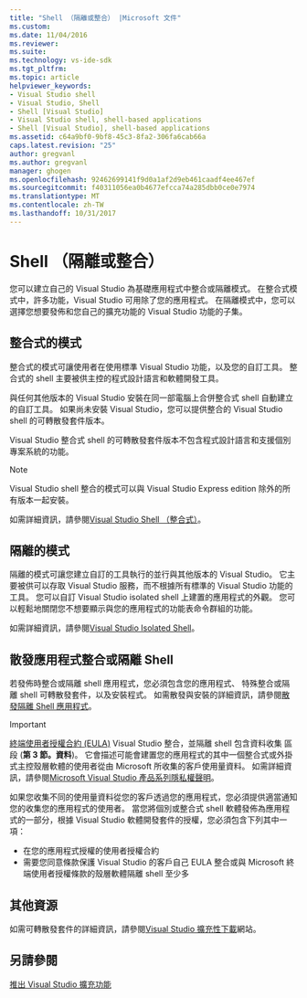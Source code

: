 ```yaml
---
title: "Shell （隔離或整合） |Microsoft 文件"
ms.custom: 
ms.date: 11/04/2016
ms.reviewer: 
ms.suite: 
ms.technology: vs-ide-sdk
ms.tgt_pltfrm: 
ms.topic: article
helpviewer_keywords:
- Visual Studio shell
- Visual Studio, Shell
- Shell [Visual Studio]
- Visual Studio shell, shell-based applications
- Shell [Visual Studio], shell-based applications
ms.assetid: c64a9bf0-9bf8-45c3-8fa2-306fa6cab66a
caps.latest.revision: "25"
author: gregvanl
ms.author: gregvanl
manager: ghogen
ms.openlocfilehash: 92462699141f9d0a1af2d9eb461caadf4ee467ef
ms.sourcegitcommit: f40311056ea0b4677efcca74a285dbb0ce0e7974
ms.translationtype: MT
ms.contentlocale: zh-TW
ms.lasthandoff: 10/31/2017
---
```

# <a name="shell-isolated-or-integrated"></a>Shell （隔離或整合）
您可以建立自己的 Visual Studio 為基礎應用程式中整合或隔離模式。 在整合式模式中，許多功能，Visual Studio 可用除了您的應用程式。 在隔離模式中，您可以選擇您想要發佈和您自己的擴充功能的 Visual Studio 功能的子集。  
  
## <a name="integrated-mode"></a>整合式的模式  
 整合式的模式可讓使用者在使用標準 Visual Studio 功能，以及您的自訂工具。 整合式的 shell 主要被供主控的程式設計語言和軟體開發工具。  
  
 與任何其他版本的 Visual Studio 安裝在同一部電腦上合併整合式 shell 自動建立的自訂工具。 如果尚未安裝 Visual Studio，您可以提供整合的 Visual Studio shell 的可轉散發套件版本。  
  
 Visual Studio 整合式 shell 的可轉散發套件版本不包含程式設計語言和支援個別專案系統的功能。  
  
> [!NOTE]
>  Visual Studio shell 整合的模式可以與 Visual Studio Express edition 除外的所有版本一起安裝。  
  
 如需詳細資訊，請參閱[Visual Studio Shell （整合式）](visual-studio-shell-integrated.md)。  
  
## <a name="isolated-mode"></a>隔離的模式  
 隔離的模式可讓您建立自訂的工具執行的並行與其他版本的 Visual Studio。 它主要被供可以存取 Visual Studio 服務，而不根據所有標準的 Visual Studio 功能的工具。 您可以自訂 Visual Studio isolated shell 上建置的應用程式的外觀。 您可以輕鬆地關閉您不想要顯示與您的應用程式的功能表命令群組的功能。  
  
 如需詳細資訊，請參閱[Visual Studio Isolated Shell](visual-studio-isolated-shell.md)。  
  
## <a name="distributing-your-integrated-or-isolated-shell-application"></a>散發應用程式整合或隔離 Shell  
 若發佈時整合或隔離 shell 應用程式，您必須包含您的應用程式、 特殊整合或隔離 shell 可轉散發套件，以及安裝程式。 如需散發與安裝的詳細資訊，請參閱[散發隔離 Shell 應用程式](distributing-isolated-shell-applications.md)。  
  
> [!IMPORTANT]
>  [終端使用者授權合約 (EULA)](https://www.visualstudio.com/en-us/support/legal/mt171552) Visual Studio 整合，並隔離 shell 包含資料收集 區段 (**第 3 節。資料**)。  它會描述可能會建置您的應用程式的其中一個整合式或外掛式主控殼層軟體的使用者從由 Microsoft 所收集的客戶使用量資料。 如需詳細資訊，請參閱[Microsoft Visual Studio 產品系列隱私權聲明](https://www.visualstudio.com/en-us/dn948229)。  
>   
>  如果您收集不同的使用量資料從您的客戶透過您的應用程式，您必須提供適當通知您的收集您的應用程式的使用者。  當您將個別或整合式 shell 軟體發佈為應用程式的一部分，根據 Visual Studio 軟體開發套件的授權，您必須包含下列其中一項：  
>   
>  -   在您的應用程式授權的使用者授權合約  
> -   需要您同意條款保護 Visual Studio 的客戶自己 EULA 整合或與 Microsoft 終端使用者授權條款的殼層軟體隔離 shell 至少多  
  
## <a name="additional-resources"></a>其他資源  
 如需可轉散發套件的詳細資訊，請參閱[Visual Studio 擴充性下載](http://go.microsoft.com/fwlink/?LinkID=119298)網站。  
  
## <a name="see-also"></a>另請參閱  
 [推出 Visual Studio 擴充功能](../shipping-visual-studio-extensions.md)